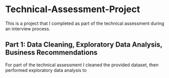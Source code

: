 # Technical-Assessment-Project
This is a project that I completed as part of the technical assessment during an interview process.  

## Part 1: Data Cleaning, Exploratory Data Analysis, Business Recommendations
For part of the technical assessment I cleaned the provided dataset, then performed exploratory data analysis to 
